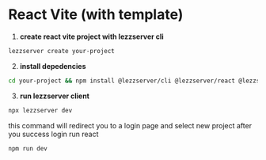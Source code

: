 # React Vite (with template)
1. **create react vite project with lezzserver cli**
```bash
lezzserver create your-project 
```

2. **install depedencies**
```bash
cd your-project && npm install @lezzserver/cli @lezzserver/react @lezzserver/server
```

3. **run lezzserver client**
```bash
npx lezzserver dev
````
this command will redirect you to a login page and select new project after you success login
run react
```bash
npm run dev
````

